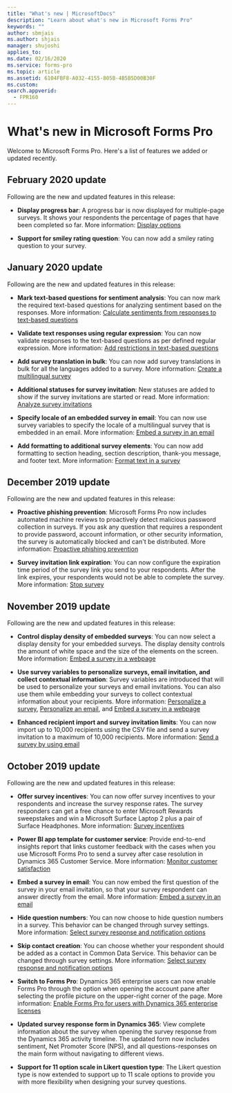 ```yaml
---
title: "What's new | MicrosoftDocs"
description: "Learn about what's new in Microsoft Forms Pro"
keywords: ""
author: sbmjais
ms.author: shjais
manager: shujoshi
applies_to: 
ms.date: 02/16/2020
ms.service: forms-pro
ms.topic: article
ms.assetid: 6104FBF8-A032-4155-805B-4B5B5D00B30F
ms.custom: 
search.appverid:
  - FPR160
---
```


# What's new in Microsoft Forms Pro

Welcome to Microsoft Forms Pro. Here's a list of features we added or updated recently.

## February 2020 update

Following are the new and updated features in this release:

- **Display progress bar**: A progress bar is now displayed for multiple-page surveys. It shows your respondents the percentage of pages that have been completed so far. More information: [Display options](invite-settings.md#display-options)

- **Support for smiley rating question**: You can now add a smiley rating question to your survey.

## January 2020 update

Following are the new and updated features in this release:

- **Mark text-based questions for sentiment analysis**: You can now mark the required text-based questions for analyzing sentiment based on the responses. More information: [Calculate sentiments from responses to text-based questions](create-new-survey.md#calculate-sentiments-from-responses-to-text-based-questions)

- **Validate text responses using regular expression**: You can now validate responses to the text-based questions as per defined regular expression. More information: [Add restrictions in text-based questions](create-new-survey.md#add-restrictions-in-text-based-questions)

- **Add survey translation in bulk**: You can now add survey translations in bulk for all the languages added to a survey. More information: [Create a multilingual survey](create-multilingual-survey.md)

- **Additional statuses for survey invitation**: New statuses are added to show if the survey invitations are started or read. More information: [Analyze survey invitations](analyze-survey-invitations.md)

- **Specify locale of an embedded survey in email**: You can now use survey variables to specify the locale of a multilingual survey that is embedded in an email. More information: [Embed a survey in an email](send-survey-email.md#embed-a-survey-in-an-email)

- **Add formatting to additional survey elements**: You can now add formatting to section heading, section description, thank-you message, and footer text. More information: [Format text in a survey](survey-text-format.md)

## December 2019 update

Following are the new and updated features in this release:

- **Proactive phishing prevention**: Microsoft Forms Pro now includes automated machine reviews to proactively detect malicious password collection in surveys. If you ask any question that requires a respondent to provide password, account information, or other security information, the survey is automatically blocked and can't be distributed. More information: [Proactive phishing prevention](create-new-survey.md#proactive-phishing-prevention)

- **Survey invitation link expiration**: You can now configure the expiration time period of the survey link you send to your respondents. After the link expires, your respondents would not be able to complete the survey. More information: [Stop survey](invite-settings.md#stop-survey)

## November 2019 update

Following are the new and updated features in this release:

- **Control display density of embedded surveys**: You can now select a display density for your embedded surveys. The display density controls the amount of white space and the size of the elements on the screen. More information: [Embed a survey in a webpage](embed-web-page.md)
  
- **Use survey variables to personalize surveys, email invitation, and collect contextual information**: Survey variables are introduced that will be used to personalize your surveys and email invitations. You can also use them while embedding your surveys to collect contextual information about your recipients. More information: [Personalize a survey](personalize-survey.md), [Personalize an email](send-survey-email.md#personalize-an-email), and [Embed a survey in a webpage](embed-web-page.md)
  
- **Enhanced recipient import and survey invitation limits**: You can now import up to 10,000 recipients using the CSV file and send a survey invitation to a maximum of 10,000 recipients. More information: [Send a survey by using email](send-survey-email.md)


## October 2019 update

Following are the new and updated features in this release:

- **Offer survey incentives**: You can now offer survey incentives to your respondents and increase the survey response rates. The survey responders can get a free chance to enter Microsoft Rewards sweepstakes and win a Microsoft Surface Laptop 2 plus a pair of Surface Headphones. More information: [Survey incentives](survey-incentives.md)

- **Power BI app template for customer service**: Provide end-to-end insights report that links customer feedback with the cases when you use Microsoft Forms Pro to send a survey after case resolution in Dynamics 365 Customer Service. More information: [Monitor customer satisfaction](customer-satisfaction-app.md)

- **Embed a survey in email**: You can now embed the first question of the survey in your email invitation, so that your survey respondent can answer directly from the email. More information: [Embed a survey in an email](send-survey-email.md#embed-survey-in-an-email)

- **Hide question numbers**: You can now choose to hide question numbers in a survey. This behavior can be changed through survey settings. More information: [Select survey response and notification options](invite-settings.md#survey-response-options)

- **Skip contact creation**: You can choose whether your respondent should be added as a contact in Common Data Service. This behavior can be changed through survey settings. More information: [Select survey response and notification options](invite-settings.md#survey-response-options)

- **Switch to Forms Pro**: Dynamics 365 enterprise users can now enable Forms Pro through the option when opening the account pane after selecting the profile picture on the upper-right corner of the page. More information: [Enable Forms Pro for users with Dynamics 365 enterprise licenses](purchase.md#enable-forms-pro-for-users-with-dynamics-365-enterprise-licenses)
 
- **Updated survey response form in Dynamics 365**: View complete information about the survey when opening the survey response from the Dynamics 365 activity timeline. The updated form now includes sentiment, Net Promoter Score (NPS), and all questions-responses on the main form without navigating to different views.
 
- **Support for 11 option scale in Likert question type**: The Likert question type is now extended to support up to 11 scale options to provide you with more flexibility when designing your survey questions.
